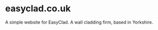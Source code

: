 easyclad.co.uk
==============

A simple website for EasyClad. A wall cladding firm, based in Yorkshire.
